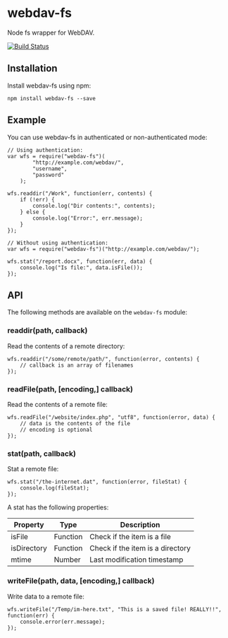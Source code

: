 # webdav-fs
Node fs wrapper for WebDAV.

[![Build Status](https://travis-ci.org/perry-mitchell/webdav-fs.svg)](https://travis-ci.org/perry-mitchell/webdav-fs)

## Installation

Install webdav-fs using npm:

```
npm install webdav-fs --save
```

## Example

You can use webdav-fs in authenticated or non-authenticated mode:

```
// Using authentication:
var wfs = require("webdav-fs")(
		"http://example.com/webdav/",
		"username",
		"password"
	);

wfs.readdir("/Work", function(err, contents) {
	if (!err) {
		console.log("Dir contents:", contents);
	} else {
		console.log("Error:", err.message);
	}
});
```

```
// Without using authentication:
var wfs = require("webdav-fs")("http://example.com/webdav/");

wfs.stat("/report.docx", function(err, data) {
	console.log("Is file:", data.isFile());
});
```

## API

The following methods are available on the `webdav-fs` module:

### readdir(path, callback)

Read the contents of a remote directory:

```
wfs.readdir("/some/remote/path/", function(error, contents) {
	// callback is an array of filenames
});
```

### readFile(path, [encoding,] callback)

Read the contents of a remote file:

```
wfs.readFile("/website/index.php", "utf8", function(error, data) {
	// data is the contents of the file
	// encoding is optional
});
```

### stat(path, callback)

Stat a remote file:

```
wfs.stat("/the-internet.dat", function(error, fileStat) {
	console.log(fileStat);
});
```

A stat has the following properties:

| Property | Type | Description |
| -------- | ---- | ----------- |
| isFile   | Function | Check if the item is a file |
| isDirectory | Function | Check if the item is a directory |
| mtime | Number | Last modification timestamp |

### writeFile(path, data, [encoding,] callback)

Write data to a remote file:

```
wfs.writeFile("/Temp/im-here.txt", "This is a saved file! REALLY!!", function(err) {
	console.error(err.message);
});
```
